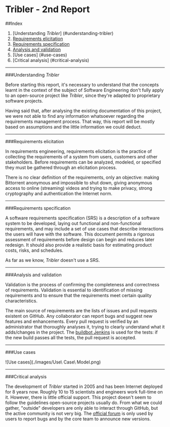 # Tribler - 2nd Report

##Index

1. [Understanding _Tribler_] (#understanding-tribler)
2. [Requirements elicitation](#requirements-elicitation)
3. [Requirements specification](#requirements-specification)
4. [Analysis and validation](#analysis-and-validation)
5. [Use cases] (#use-cases)
6. [Critical analysis] (#critical-analysis)

***

###Understanding _Tribler_

Before starting this report, it's necessary to understand that the concepts learnt in the context of the subject of Software Engineering don't fully apply to an open-source project like _Tribler_, since they're adapted to proprietary software projects.

Having said that, after analysing the existing documentation of this project, we were not able to find any information whatsoever regarding the requirements management process. That way, this report will be mostly based on assumptions and the little information we could deduct.

***

###Requirements elicitation

In requirements engineering, requirements elicitation is the practice of collecting the requirements of a system from users, customers and other stakeholders. Before requirements can be analyzed, modeled, or specified they must be gathered through an elicitation process.

There is no clear definition of the requirements, only an objective: making Bittorrent anonymous and impossible to shut down, giving anonymous access to online (streaming) videos and trying to make privacy, strong cryptography and authentication the Internet norm.

***

###Requirements specification

A software requirements specification (SRS) is a description of a software system to be developed, laying out functional and non-functional requirements, and may include a set of use cases that describe interactions the users will have with the software. This document permits a rigorous assessment of requirements before design can begin and reduces later redesign. It should also provide a realistic basis for estimating product costs, risks, and schedules.

As far as we know, _Tribler_ doesn't use a SRS.

***

###Analysis and validation

Validation is the process of confirming the completeness and correctness of requirements. Validation is essential to identification of missing requirements and to ensure that the requirements meet certain quality characteristics.

The main source of requirements are the lists of issues and pull requests existent on GitHub. Any collaborator can report bugs and suggest new features and enhancements. Every pull request is verified by an administrator that thoroughly analyses it, trying to clearly understand what it adds/changes in the project. The [buildbot Jenkins](http://jenkins.tribler.org/) is used for the tests: if the new build passes all the tests, the pull request is accepted.

***

###Use cases

![Use cases](./images/Use\ Case\ Model.png)

***

###Critical analysis

The development of _Tribler_ started in 2005 and has been Internet deployed for 8 years now. Roughly 10 to 15 scientists and engineers work full-time on it. However, there is little official support. This project doesn't seem to follow the guidelines open-source projects usually do. From what we could gather, "outside" developers are only able to interact through GitHub, but the active community is not very big. The [official forum](http://forum.tribler.org/) is only used by users to report bugs and by the core team to announce new versions.
